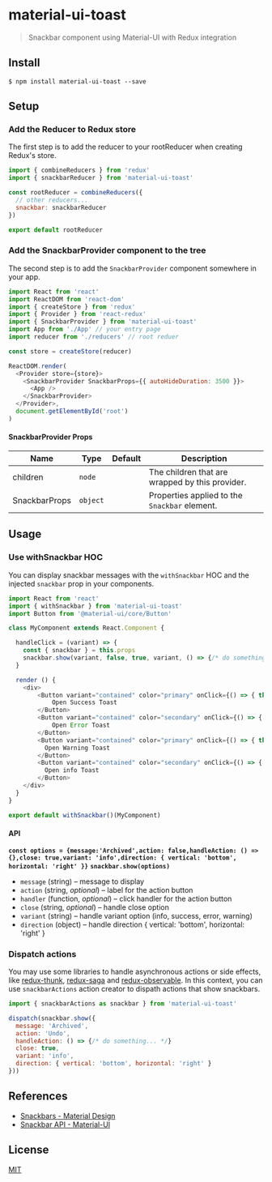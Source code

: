 # material-ui-toast

> Snackbar component using Material-UI with Redux integration

## Install

```
$ npm install material-ui-toast --save
```

## Setup

### Add the Reducer to Redux store

The first step is to add the reducer to your rootReducer when creating Redux's store.

```js
import { combineReducers } from 'redux'
import { snackbarReducer } from 'material-ui-toast'

const rootReducer = combineReducers({
  // other reducers...
  snackbar: snackbarReducer
})

export default rootReducer
```

### Add the SnackbarProvider component to the tree

The second step is to add the `SnackbarProvider` component somewhere in your app.

```js
import React from 'react'
import ReactDOM from 'react-dom'
import { createStore } from 'redux'
import { Provider } from 'react-redux'
import { SnackbarProvider } from 'material-ui-toast'
import App from './App' // your entry page
import reducer from './reducers' // root reduer

const store = createStore(reducer)

ReactDOM.render(
  <Provider store={store}>
    <SnackbarProvider SnackbarProps={{ autoHideDuration: 3500 }}>
      <App />
    </SnackbarProvider>
  </Provider>,
  document.getElementById('root')
)
```

#### SnackbarProvider Props

|Name            |Type        |Default     |Description
|----------------|------------|------------|--------------------------------
|children|`node`||The children that are wrapped by this provider.
|SnackbarProps|`object`||Properties applied to the `Snackbar` element.

## Usage

### Use withSnackbar HOC

You can display snackbar messages with the `withSnackbar` HOC and the injected `snackbar` prop in your components.

```js
import React from 'react'
import { withSnackbar } from 'material-ui-toast'
import Button from '@material-ui/core/Button'

class MyComponent extends React.Component {

  handleClick = (variant) => {
    const { snackbar } = this.props
    snackbar.show(variant, false, true, variant, () => {/* do something... */ })
  }

  render () {
    <div>
        <Button variant="contained" color="primary" onClick={() => { this.handleClick('success') }}>
            Open Success Toast
        </Button>
        <Button variant="contained" color="secondary" onClick={() => { this.handleClick('error') }}>
            Open Error Toast
        </Button>
        <Button variant="contained" color="primary" onClick={() => { this.handleClick('warning') }}>
          Open Warning Toast
        </Button>
        <Button variant="contained" color="secondary" onClick={() => { this.handleClick('info') }}>
          Open info Toast
        </Button>
    </div>
  }
}

export default withSnackbar()(MyComponent)
```

#### API

**`const options = {message:'Archived',action: false,handleAction: () => {},close: true,variant: 'info',direction: { vertical: 'bottom', horizontal: 'right' }}`**
**`snackbar.show(options)`**

* `message` (string) – message to display
* `action` (string, _optional_) – label for the action button
* `handler` (function, _optional_) – click handler for the action button
* `close` (string, _optional_) – handle close option
* `variant` (string) – handle variant option (info, success, error, warning)
* `direction` (object) – handle direction { vertical: 'bottom', horizontal: 'right' }


### Dispatch actions

You may use some libraries to handle asynchronous actions or side effects, like [redux-thunk](https://github.com/reduxjs/redux-thunk), [redux-saga](https://github.com/redux-saga/redux-saga) and [redux-observable](https://github.com/redux-observable/redux-observable). In this context, you can use `snackbarActions` action creator to dispath actions that show snackbars.


```js
import { snackbarActions as snackbar } from 'material-ui-toast'

dispatch(snackbar.show({
  message: 'Archived',
  action: 'Undo',
  handleAction: () => {/* do something... */}
  close: true,
  variant: 'info',
  direction: { vertical: 'bottom', horizontal: 'right' }
}))
```

## References

* [Snackbars - Material Design](https://material.io/design/components/snackbars.html)
* [Snackbar API - Material-UI](https://material-ui.com/api/snackbar/)

## License

[MIT](LICENSE)

